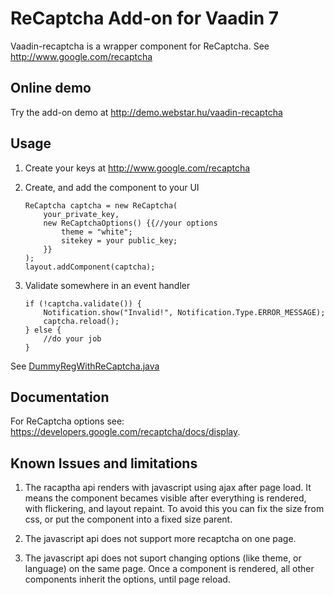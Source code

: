 # ReCaptcha Add-on for Vaadin 7

Vaadin-recaptcha is a wrapper component for ReCaptcha.
See http://www.google.com/recaptcha

## Online demo

Try the add-on demo at http://demo.webstar.hu/vaadin-recaptcha

## Usage

1. Create your keys at http://www.google.com/recaptcha

2. Create, and add the component to your UI
    ```
    ReCaptcha captcha = new ReCaptcha(
        your_private_key,
        new ReCaptchaOptions() {{//your options
            theme = "white";
            sitekey = your public_key;
        }}
    );
    layout.addComponent(captcha);
    ```

4. Validate somewhere in an event handler
    ```
    if (!captcha.validate()) {
        Notification.show("Invalid!", Notification.Type.ERROR_MESSAGE);
        captcha.reload();
    } else {
        //do your job
    }
    ```

See [DummyRegWithReCaptcha.java](vaadin-recaptcha-demo/src/main/java/com/wcs/wcslib/vaadin/widget/recaptcha/demo/DummyRegWithReCaptcha.java)

## Documentation

For ReCaptcha options see: https://developers.google.com/recaptcha/docs/display.

## Known Issues and limitations

1. The racaptha api renders with javascript using ajax after page load. It means the component becames visible after everything is rendered, with flickering, and layout repaint. To avoid this you can fix the size from css, or put the component into a fixed size parent.

2. The javascript api does not support more recaptcha on one page.

3. The javascript api does not suport changing options (like theme, or language) on the same page. Once a component is rendered, all other components inherit the options, until page reload.
